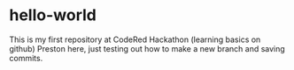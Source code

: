 # hello-world
This is my first repository at CodeRed Hackathon (learning basics on github)
Preston here, just testing out how to make a new branch and saving commits. 

